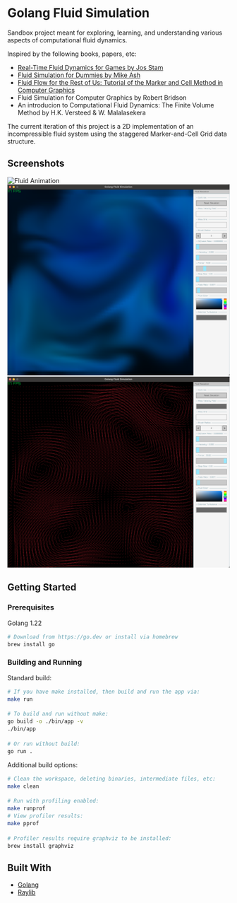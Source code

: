 # Golang Fluid Simulation

Sandbox project meant for exploring, learning, and understanding various
aspects of computational fluid dynamics.

Inspired by the following books, papers, etc:
* [Real-Time Fluid Dynamics for Games by Jos Stam](https://www.dgp.toronto.edu/public_user/stam/reality/Research/pdf/GDC03.pdf)
* [Fluid Simulation for Dummies by Mike Ash](https://mikeash.com/pyblog/fluid-simulation-for-dummies.html)
* [Fluid Flow for the Rest of Us: Tutorial of the Marker and Cell Method in Computer Graphics](https://cg.informatik.uni-freiburg.de/intern/seminar/gridFluids_fluid_flow_for_the_rest_of_us.pdf)
* Fluid Simulation for Computer Graphics by Robert Bridson
* An introducion to Computational Fluid Dynamics: The Finite Volume Method by H.K. Versteed & W. Malalasekera

The current iteration of this project is a 2D implementation of an
incompressible fluid system using the staggered Marker-and-Cell Grid data
structure.

## Screenshots 
![Fluid Animation](/screenshots/Fluid.gif "Fluid Animation")
![Density Field Screenshot](/screenshots/DensityField.png "Density Field Screenshot")
![Velocity Field Screenshot](/screenshots/VelocityField.png "Velocity Field Screenshot")

## Getting Started

### Prerequisites

Golang 1.22
```sh
# Download from https://go.dev or install via homebrew
brew install go
```

### Building and Running

Standard build:
```sh
# If you have make installed, then build and run the app via:
make run

# To build and run without make:
go build -o ./bin/app -v
./bin/app

# Or run without build:
go run .
```

Additional build options:
```sh
# Clean the workspace, deleting binaries, intermediate files, etc:
make clean

# Run with profiling enabled:
make runprof
# View profiler results:
make pprof

# Profiler results require graphviz to be installed:
brew install graphviz
```

## Built With

* [Golang](https://go.dev)
* [Raylib](https://www.raylib.com)

